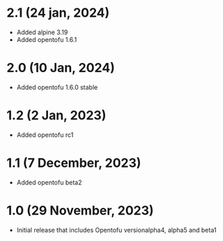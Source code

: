 # 2.1 (24 jan, 2024)

* Added alpine 3.19
* Added opentofu 1.6.1

# 2.0 (10 Jan, 2024)

* Added opentofu 1.6.0 stable

# 1.2 (2 Jan, 2023)

* Added opentofu rc1

# 1.1 (7 December, 2023)

* Added opentofu beta2

# 1.0 (29 November, 2023)

* Initial release that includes Opentofu versionalpha4, alpha5 and beta1
